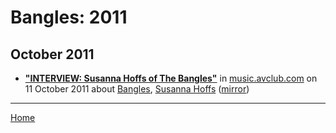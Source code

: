# Bangles: 2011

## October 2011

 - [**"INTERVIEW: Susanna Hoffs of The Bangles"**](https://music.avclub.com/susanna-hoffs-of-the-bangles-1798228045) in [music.avclub.com](https://music.avclub.com/) on 11 October 2011 about [Bangles](../../topics/bangles/index.md), [Susanna Hoffs](../../topics/susanna-hoffs/index.md) ([mirror](https://web.archive.org/web/*/https://music.avclub.com/susanna-hoffs-of-the-bangles-1798228045))

----

[Home](../)
